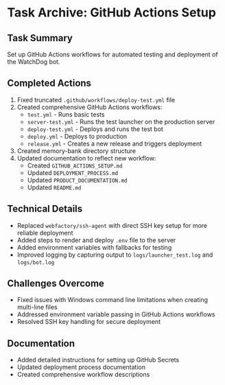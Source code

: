 # Task Archive: GitHub Actions Setup

## Task Summary
Set up GitHub Actions workflows for automated testing and deployment of the WatchDog bot.

## Completed Actions
1. Fixed truncated `.github/workflows/deploy-test.yml` file
2. Created comprehensive GitHub Actions workflows:
   - `test.yml` - Runs basic tests
   - `server-test.yml` - Runs the test launcher on the production server
   - `deploy-test.yml` - Deploys and runs the test bot
   - `deploy.yml` - Deploys to production
   - `release.yml` - Creates a new release and triggers deployment
3. Created memory-bank directory structure
4. Updated documentation to reflect new workflow:
   - Created `GITHUB_ACTIONS_SETUP.md`
   - Updated `DEPLOYMENT_PROCESS.md`
   - Updated `PRODUCT_DOCUMENTATION.md`
   - Updated `README.md`

## Technical Details
- Replaced `webfactory/ssh-agent` with direct SSH key setup for more reliable deployment
- Added steps to render and deploy `.env` file to the server
- Added environment variables with fallbacks for testing
- Improved logging by capturing output to `logs/launcher_test.log` and `logs/bot.log`

## Challenges Overcome
- Fixed issues with Windows command line limitations when creating multi-line files
- Addressed environment variable passing in GitHub Actions workflows
- Resolved SSH key handling for secure deployment

## Documentation
- Added detailed instructions for setting up GitHub Secrets
- Updated deployment process documentation
- Created comprehensive workflow descriptions
